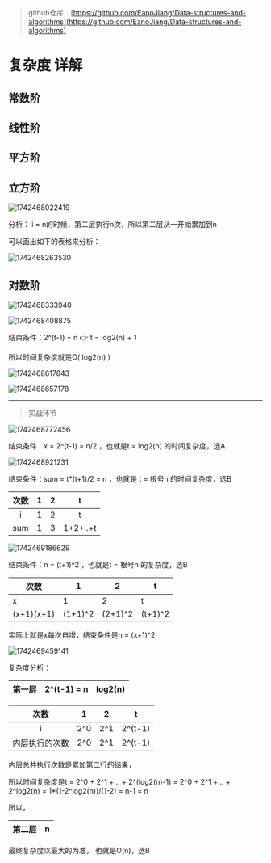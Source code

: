 ﻿> github仓库：[https://github.com/EanoJiang/Data-structures-and-algorithms](https://github.com/EanoJiang/Data-structures-and-algorithms)

# 复杂度 详解

## 常数阶

## 线性阶

## 平方阶

## 立方阶

![1742468022419](https://img2023.cnblogs.com/blog/3614909/202503/3614909-20250321100205230-954009497.png)

分析：  i = n的时候，第二层执行n次，所以第二层从一开始累加到n

可以画出如下的表格来分析：

![1742468263530](https://img2023.cnblogs.com/blog/3614909/202503/3614909-20250321100204696-1656180859.png)

## 对数阶

![1742468333940](https://img2023.cnblogs.com/blog/3614909/202503/3614909-20250321100204353-230788586.png)

![1742468408875](https://img2023.cnblogs.com/blog/3614909/202503/3614909-20250321100203879-1041405782.png)

结束条件：2^(t-1) = n  👉 t = log2(n) + 1

所以时间复杂度就是O( log2(n) )

![1742468617843](https://img2023.cnblogs.com/blog/3614909/202503/3614909-20250321100203402-21586898.png)

![1742468657178](https://img2023.cnblogs.com/blog/3614909/202503/3614909-20250321100203026-1501536760.png)

---

> 实战环节

![1742468772456](https://img2023.cnblogs.com/blog/3614909/202503/3614909-20250321100202584-1921416504.png)

结束条件：x = 2^(t-1) = n/2 ，也就是t = log2(n) 的时间复杂度，选A

![1742468921231](https://img2023.cnblogs.com/blog/3614909/202503/3614909-20250321100202138-1624618220.png)

结束条件：sum = t*(t+1)/2 = n ，也就是 t = 根号n 的时间复杂度，选B

| 次数 | 1 | 2 |    t    |
| :--: | - | - | :------: |
|  i  | 1 | 2 |    t    |
| sum | 1 | 3 | 1+2+..+t |

![1742469186629](https://img2023.cnblogs.com/blog/3614909/202503/3614909-20250321100201614-2091423716.png)

结束条件：n = (t+1)^2 ，也就是t = 根号n 的复杂度，选B

| 次数       | 1       | 2       | t       |
| ---------- | ------- | ------- | ------- |
| x          | 1       | 2       | t       |
| (x+1)(x+1) | (1+1)^2 | (2+1)^2 | (t+1)^2 |

实际上就是x每次自增，结束条件是n = (x+1)^2

![1742469459141](https://img2023.cnblogs.com/blog/3614909/202503/3614909-20250321100201090-1534111837.png)

复杂度分析：

| 第一层 | 2^(t-1) = n | log2(n) |
| ------ | ----------- | ------- |

|      次数      | 1   | 2   | t       |
| :------------: | --- | --- | ------- |
|       i       | 2^0 | 2^1 | 2^(t-1) |
| 内层执行的次数 | 2^0 | 2^1 | 2^(t-1) |

内层总共执行次数是累加第二行的结果，

所以时间复杂度是t = 2^0 + 2^1 + .. + 2^(log2(n)-1) = 2^0 + 2^1 + .. +  2^log2(n)  = 1*(1-2^log2(n))/(1-2) = n-1 = n

所以，

| 第二层 | n |
| ------ | - |

最终复杂度以最大的为准， 也就是O(n)，选B
